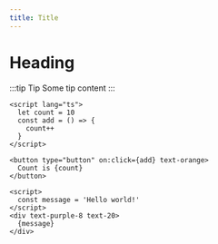 ```yaml
---
title: Title
---
```


<script>
  let count = 7
</script>

# Heading

:::tip Tip
Some tip content
:::

```svelte live
<script lang="ts">
  let count = 10
  const add = () => {
    count++
  }
</script>

<button type="button" on:click={add} text-orange>
  Count is {count}
</button>
```

```svelte live
<script>
  const message = 'Hello world!'
</script>
<div text-purple-8 text-20>
  {message}
</div>